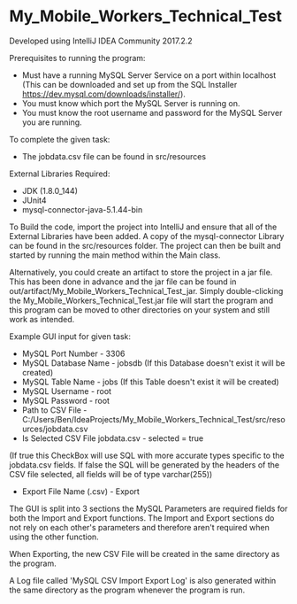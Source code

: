# My_Mobile_Workers_Technical_Test
Developed using IntelliJ IDEA Community 2017.2.2

Prerequisites to running the program:
- Must have a running MySQL Server Service on a port within localhost (This can be downloaded and set up from the SQL Installer https://dev.mysql.com/downloads/installer/).
- You must know which port the MySQL Server is running on.
- You must know the root username and password for the MySQL Server you are running.

To complete the given task:
- The jobdata.csv file can be found in src/resources

External Libraries Required:
- JDK (1.8.0_144)
- JUnit4
- mysql-connector-java-5.1.44-bin

To Build the code, import the project into IntelliJ and ensure that all of the External Libraries have been added. 
A copy of the mysql-connector Library can be found in the src/resources folder.
The project can then be built and started by running the main method within the Main class.

Alternatively, you could create an artifact to store the project in a jar file.
This has been done in advance and the jar file can be found in out/artifact/My_Mobile_Workers_Technical_Test_jar.
Simply double-clicking the My_Mobile_Workers_Technical_Test.jar file will start the program and this program can be moved to other directories on your system and still work as intended.

Example GUI input for given task:
- MySQL Port Number - 3306
- MySQL Database Name - jobsdb (If this Database doesn't exist it will be created)
- MySQL Table Name - jobs (If this Table doesn't exist it will be created)
- MySQL Username - root
- MySQL Password - root
- Path to CSV File - C:/Users/Ben/IdeaProjects/My_Mobile_Workers_Technical_Test/src/resources/jobdata.csv
- Is Selected CSV File jobdata.csv - selected = true

(If true this CheckBox will use SQL with more accurate types specific to the jobdata.csv fields.
If false the SQL will be generated by the headers of the CSV file selected, all fields will be of type varchar(255))
- Export File Name (.csv) - Export

The GUI is split into 3 sections the MySQL Parameters are required fields for both the Import and Export functions.
The Import and Export sections do not rely on each other's parameters and therefore aren't required when using the other function.

When Exporting, the new CSV File will be created in the same directory as the program.

A Log file called 'MySQL CSV Import Export Log' is also generated within the same directory as the program whenever the program is run.